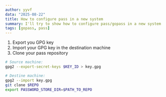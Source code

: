 ```yaml
---
author: yyvf
data: "2025-08-22"
title: How to configure pass in a new system
summary: I'll try to show how to configure pass/gopass in a new system
tags: [gopass, pass]
---
```


1. Export you GPG key
2. Import your GPG key in the destination machine
3. Clone your pass repository

```sh
# Source machine:
gpg2 --export-secret-keys $KEY_ID > key.gpg

# Destine machine:
gpg2 --import key.gpg
git clone $REPO
export PASSWORD_STORE_DIR=$PATH_TO_REPO
```
